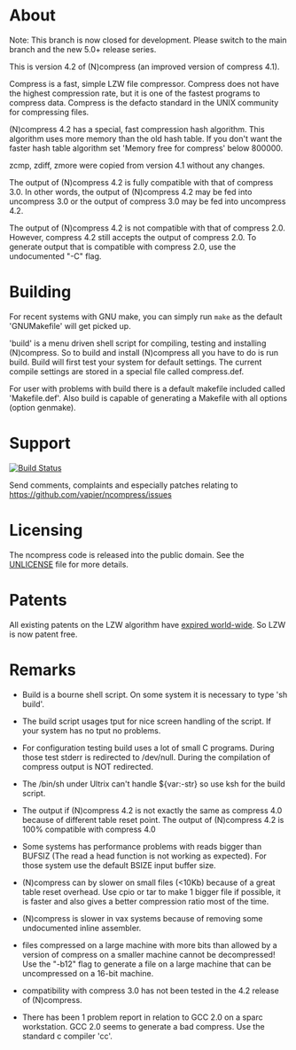 # About

Note: This branch is now closed for development.  Please switch to the
main branch and the new 5.0+ release series.

This is version 4.2 of (N)compress (an improved version of compress 4.1).

Compress is a fast, simple LZW file compressor.  Compress does not have
the highest compression rate, but it is one of the fastest programs to
compress data.  Compress is the defacto standard in the UNIX community
for compressing files.

(N)compress 4.2 has a special, fast compression hash algorithm.  This
algorithm uses more memory than the old hash table. If you don't want
the faster hash table algorithm set 'Memory free for compress' below
800000.

zcmp, zdiff, zmore were copied from version 4.1 without any changes.

The output of (N)compress 4.2 is fully compatible with that of compress 3.0.
In other words, the output of (N)compress 4.2 may be fed into uncompress 3.0 or
the output of compress 3.0 may be fed into uncompress 4.2.

The output of (N)compress 4.2 is not compatible with that of
compress 2.0.  However, compress 4.2 still accepts the output of
compress 2.0.  To generate output that is compatible with compress
2.0, use the undocumented "-C" flag.

# Building

For recent systems with GNU make, you can simply run `make` as the default
'GNUMakefile' will get picked up.

'build' is a menu driven shell script for compiling, testing and
installing (N)compress. So to build and install (N)compress all you have to
do is run build.  Build will first test your system for default
settings. The current compile settings are stored in a special file
called compress.def.

For user with problems with build there is a default makefile included
called 'Makefile.def'. Also build is capable of generating a Makefile with
all options (option genmake).

# Support

[![Build Status](https://travis-ci.org/vapier/ncompress.svg?branch=ncompress-4.2.4)](https://travis-ci.org/vapier/ncompress)

Send comments, complaints and especially patches relating to
    https://github.com/vapier/ncompress/issues

# Licensing

The ncompress code is released into the public domain.  See the
[UNLICENSE](UNLICENSE) file for more details.

# Patents

All existing patents on the LZW algorithm have
[expired world-wide](http://en.wikipedia.org/wiki/LZW#Patent_issues).
So LZW is now patent free.

# Remarks

- Build is a bourne shell script. On some system it is necessary to type
  'sh build'.

- The build script usages tput for nice screen handling of the script.
  If your system has no tput no problems.

- For configuration testing build uses a lot of small C programs. During
  those test stderr is redirected to /dev/null.
  During the compilation of compress output is NOT redirected.

- The /bin/sh under Ultrix can't handle ${var:-str} so use ksh for the
  build script.

- The output if (N)compress 4.2 is not exactly the same as compress 4.0
  because of different table reset point. The output of (N)compress 4.2
  is 100% compatible with compress 4.0

- Some systems has performance problems with reads bigger than BUFSIZ
  (The read a head function is not working as expected). For those
  system use the default BSIZE input buffer size.

- (N)compress can by slower on small files (<10Kb) because of a great
  table reset overhead. Use cpio or tar to make 1 bigger file if
  possible, it is faster and also gives a better compression ratio most
  of the time.

- (N)compress is slower in vax systems because of removing some
  undocumented inline assembler.

- files compressed on a large machine with more bits than allowed by
  a version of compress on a smaller machine cannot be decompressed!  Use the
  "-b12" flag to generate a file on a large machine that can be uncompressed
  on a 16-bit machine.

- compatibility with compress 3.0 has not been tested in the 4.2 release of
  (N)compress.

- There has been 1 problem report in relation to GCC 2.0 on a sparc
  workstation. GCC 2.0 seems to generate a bad compress. Use the
  standard c compiler 'cc'.
